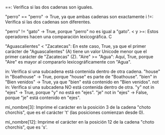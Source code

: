 ==: Verifica si las dos cadenas son iguales.

"perro" == "perro" → True, ya que ambas cadenas son exactamente i
!=: Verifica si las dos cadenas son diferentes.

"perro" != "gato" → True, porque "perro" no es igual a "gato".
< y >=: Estos operadores hacen una comparación lexicográfica. C

"Aguascalientes" < "Zacatecas": En este caso, True, ya que el primer carácter de "Aguascalientes" (A) tiene un valor Unicode menor que el primer carácter de "Zacatecas" (Z).
"Aire" >= "Agua": Aquí, True, porque "Aire" es mayor al compararlo lexicográficamente con "Agua".

in: Verifica si una subcadena está contenida dentro de otra cadena.
"house" in "Boathouse" → True, porque "house" es parte de "Boathouse".
"bien" in "Bien venidos" → True, ya que "bien" está contenido en "Bien venidos".
not in: Verifica si una subcadena NO está contenida dentro de otra.
"y" not in "ejes" → True, porque "y" no está en "ejes".
"je" not in "ejes" → False, porque "je" está contenido en "ejes".

mi_nombre[3]: Imprime el carácter en la posición 3 de la cadena "choto chorchis", que es el carácter 't' (las posiciones comienzan desde 0).

mi_nombre[12]: Imprime el carácter en la posición 12 de la cadena "choto chorchis", que es 's'.

